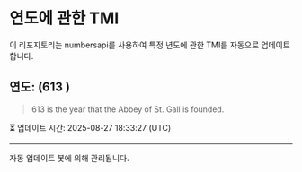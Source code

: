 
# 연도에 관한 TMI

이 리포지토리는 numbersapi를 사용하여 특정 년도에 관한 TMI를 자동으로 업데이트합니다.

## 연도: (613 )
> 613 is the year that the Abbey of St. Gall is founded.

⏳ 업데이트 시간: 2025-08-27 18:33:27 (UTC)

---
자동 업데이트 봇에 의해 관리됩니다.

